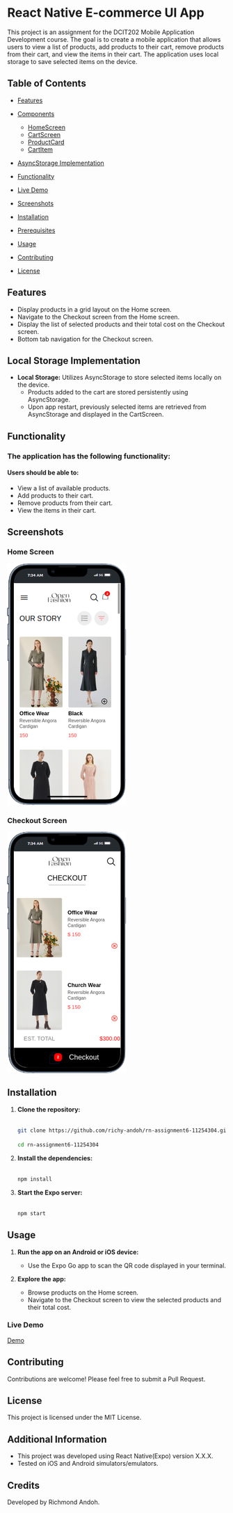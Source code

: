 # React Native E-commerce UI App

This project is an assignment for the DCIT202 Mobile Application Development course. The goal is to create a mobile application that allows users to view a list of products, add products to their cart, remove products from their cart, and view the items in their cart. The application uses local storage to save selected items on the device.

## Table of Contents

- [Features](#features)

- [Components](#components)
   - [HomeScreen](#homescreen)
   - [CartScreen](#cartscreen)
   - [ProductCard](#productcard)
   - [CartItem](#cartitem)

- [AsyncStorage Implementation](#asyncstorage-implementation)

- [Functionality](#functionality)

- [Live Demo](##live-demo)

- [Screenshots](#screenshots)

- [Installation](#installation)

- [Prerequisites](#prerequisites)

- [Usage](#usage)

- [Contributing](#contributing)

- [License](#license)

## Features

- Display products in a grid layout on the Home screen.
- Navigate to the Checkout screen from the Home screen.
- Display the list of selected products and their total cost on the Checkout screen.
- Bottom tab navigation for the Checkout screen.


## Local Storage Implementation
- **Local Storage:** Utilizes AsyncStorage to store selected items locally on the device.
  - Products added to the cart are stored persistently using AsyncStorage.
  - Upon app restart, previously selected items are retrieved from AsyncStorage and displayed in the CartScreen.


## Functionality
 ### The application has the following functionality:

 #### Users should be able to:

 - View a list of available products.
 - Add products to their cart.
 - Remove products from their cart.
 - View the items in their cart.




## Screenshots

### Home Screen

![Home Screen](/assets/screenshot1.png)


### Checkout Screen

![Checkout Screen](/assets/screenshot2.png)


## Installation

1. **Clone the repository:**
    ```bash

    git clone https://github.com/richy-andoh/rn-assignment6-11254304.git

    cd rn-assignment6-11254304

    ```

2. **Install the dependencies:**
    ```bash

    npm install

    ```

3. **Start the Expo server:**
    ```bash

    npm start

    ```

## Usage

1. **Run the app on an Android or iOS device:**
    - Use the Expo Go app to scan the QR code displayed in your terminal.

2. **Explore the app:**
    - Browse products on the Home screen.
    - Navigate to the Checkout screen to view the selected products and their total cost.


### Live Demo

<a href="https://www.webmobilefirst.com/en/screencasts/KjftYbAvQ4/">Demo</a>


## Contributing

Contributions are welcome! Please feel free to submit a Pull Request.

## License

This project is licensed under the MIT License.


## Additional Information
- This project was developed using React Native(Expo) version X.X.X.
- Tested on iOS and Android simulators/emulators.

## Credits
Developed by Richmond Andoh.
